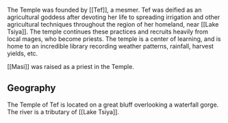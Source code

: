 The Temple was founded by [[Tef]], a mesmer. Tef was deified as an agricultural goddess after devoting her life to spreading irrigation and other agricultural techniques throughout the region of her homeland, near [[Lake Tsiya]]. The temple continues these practices and recruits heavily from local mages, who become priests. The temple is a center of learning, and is home to an incredible library recording weather patterns, rainfall, harvest yields, etc.

[[Masi]] was raised as a priest in the Temple. 

## Geography

The Temple of Tef is located on a great bluff overlooking a waterfall gorge. The river is a tributary of [[Lake Tsiya]].